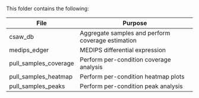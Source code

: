 This folder contains the following:

| File                  | Purpose                                           |
| --------------------- | ------------------------------------------------- |
| csaw_db               | Aggregate samples and perform coverage estimation |
| medips_edger          | MEDIPS differential expression                    |
| pull_samples_coverage | Perform per-condition coverage analysis           |
| pull_samples_heatmap  | Perform per-condition heatmap plots               |
| pull_samples_peaks    | Perform per-condition peak analysis               |